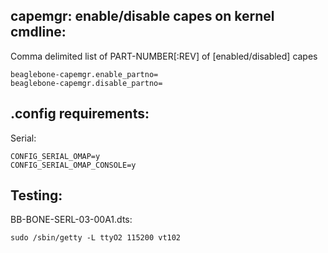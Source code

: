 capemgr: enable/disable capes on kernel cmdline:
------------

Comma delimited list of PART-NUMBER[:REV] of [enabled/disabled] capes

    beaglebone-capemgr.enable_partno=
    beaglebone-capemgr.disable_partno=

.config requirements:
------------

Serial:

    CONFIG_SERIAL_OMAP=y
    CONFIG_SERIAL_OMAP_CONSOLE=y

Testing:
------------

BB-BONE-SERL-03-00A1.dts:

    sudo /sbin/getty -L ttyO2 115200 vt102
